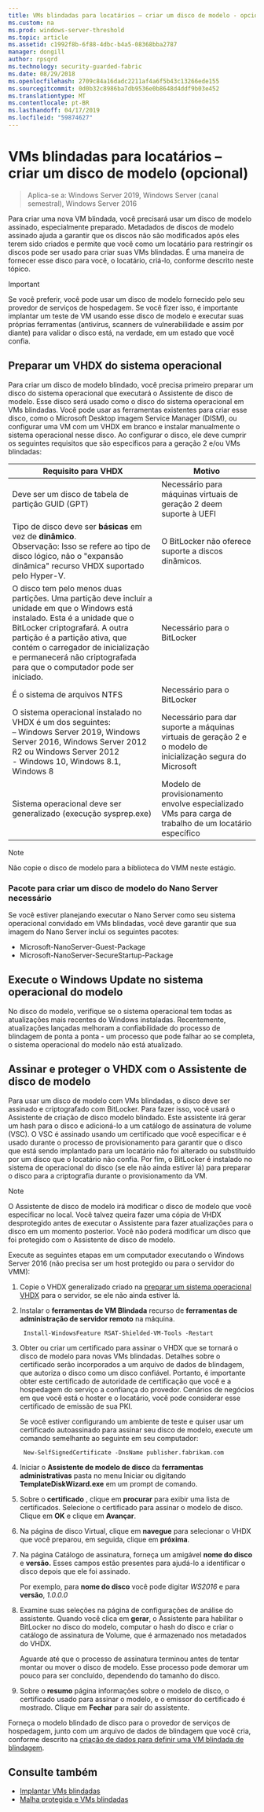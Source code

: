 ```yaml
---
title: VMs blindadas para locatários – criar um disco de modelo - opcional
ms.custom: na
ms.prod: windows-server-threshold
ms.topic: article
ms.assetid: c1992f8b-6f88-4dbc-b4a5-08368bba2787
manager: dongill
author: rpsqrd
ms.technology: security-guarded-fabric
ms.date: 08/29/2018
ms.openlocfilehash: 2709c84a16dadc2211af4a6f5b43c13266ede155
ms.sourcegitcommit: 0d0b32c8986ba7db9536e0b8648d4ddf9b03e452
ms.translationtype: MT
ms.contentlocale: pt-BR
ms.lasthandoff: 04/17/2019
ms.locfileid: "59874627"
---
```

# <a name="shielded-vms-for-tenants---creating-a-template-disk-optional"></a>VMs blindadas para locatários – criar um disco de modelo (opcional)

>Aplica-se a: Windows Server 2019, Windows Server (canal semestral), Windows Server 2016

Para criar uma nova VM blindada, você precisará usar um disco de modelo assinado, especialmente preparado. Metadados de discos de modelo assinado ajuda a garantir que os discos não são modificados após eles terem sido criados e permite que você como um locatário para restringir os discos pode ser usado para criar suas VMs blindadas. É uma maneira de fornecer esse disco para você, o locatário, criá-lo, conforme descrito neste tópico. 

> [!IMPORTANT]
> Se você preferir, você pode usar um disco de modelo fornecido pelo seu provedor de serviços de hospedagem. Se você fizer isso, é importante implantar um teste de VM usando esse disco de modelo e executar suas próprias ferramentas (antivírus, scanners de vulnerabilidade e assim por diante) para validar o disco está, na verdade, em um estado que você confia.

## <a name="prepare-an-operating-system-vhdx"></a>Preparar um VHDX do sistema operacional

Para criar um disco de modelo blindado, você precisa primeiro preparar um disco do sistema operacional que executará o Assistente de disco de modelo. Esse disco será usado como o disco do sistema operacional em VMs blindadas. Você pode usar as ferramentas existentes para criar esse disco, como o Microsoft Desktop imagem Service Manager (DISM), ou configurar uma VM com um VHDX em branco e instalar manualmente o sistema operacional nesse disco. Ao configurar o disco, ele deve cumprir os seguintes requisitos que são específicos para a geração 2 e/ou VMs blindadas: 

| Requisito para VHDX | Motivo |
|-----------|----|
|Deve ser um disco de tabela de partição GUID (GPT) | Necessário para máquinas virtuais de geração 2 deem suporte à UEFI|
|Tipo de disco deve ser **básicas** em vez de **dinâmico**. <br>Observação: Isso se refere ao tipo de disco lógico, não o "expansão dinâmica" recurso VHDX suportado pelo Hyper-V. | O BitLocker não oferece suporte a discos dinâmicos.|
|O disco tem pelo menos duas partições. Uma partição deve incluir a unidade em que o Windows está instalado. Esta é a unidade que o BitLocker criptografará. A outra partição é a partição ativa, que contém o carregador de inicialização e permanecerá não criptografada para que o computador pode ser iniciado.|Necessário para o BitLocker|
|É o sistema de arquivos NTFS | Necessário para o BitLocker|
|O sistema operacional instalado no VHDX é um dos seguintes:<br>– Windows Server 2019, Windows Server 2016, Windows Server 2012 R2 ou Windows Server 2012 <br>- Windows 10, Windows 8.1, Windows 8| Necessário para dar suporte a máquinas virtuais de geração 2 e o modelo de inicialização segura do Microsoft|
|Sistema operacional deve ser generalizado (execução sysprep.exe) | Modelo de provisionamento envolve especializado VMs para carga de trabalho de um locatário específico| 

> [!NOTE]
> Não copie o disco de modelo para a biblioteca do VMM neste estágio. 

### <a name="required-packages-to-create-a-nano-server-template-disk"></a>Pacote para criar um disco de modelo do Nano Server necessário

Se você estiver planejando executar o Nano Server como seu sistema operacional convidado em VMs blindadas, você deve garantir que sua imagem do Nano Server inclui os seguintes pacotes:

- Microsoft-NanoServer-Guest-Package
- Microsoft-NanoServer-SecureStartup-Package

## <a name="run-windows-update-on-the-template-operating-system"></a>Execute o Windows Update no sistema operacional do modelo

No disco do modelo, verifique se o sistema operacional tem todas as atualizações mais recentes do Windows instaladas. Recentemente, atualizações lançadas melhoram a confiabilidade do processo de blindagem de ponta a ponta - um processo que pode falhar ao se completa, o sistema operacional do modelo não está atualizado.

## <a name="sign-and-protect-the-vhdx-with-the-template-disk-wizard"></a>Assinar e proteger o VHDX com o Assistente de disco de modelo

Para usar um disco de modelo com VMs blindadas, o disco deve ser assinado e criptografado com BitLocker. Para fazer isso, você usará o Assistente de criação de disco modelo blindado. Este assistente irá gerar um hash para o disco e adicioná-lo a um catálogo de assinatura de volume (VSC). O VSC é assinado usando um certificado que você especificar e é usado durante o processo de provisionamento para garantir que o disco que está sendo implantado para um locatário não foi alterado ou substituído por um disco que o locatário não confia. Por fim, o BitLocker é instalado no sistema de operacional do disco (se ele não ainda estiver lá) para preparar o disco para a criptografia durante o provisionamento da VM.

> [!NOTE]
> O Assistente de disco de modelo irá modificar o disco de modelo que você especificar no local. Você talvez queira fazer uma cópia de VHDX desprotegido antes de executar o Assistente para fazer atualizações para o disco em um momento posterior. Você não poderá modificar um disco que foi protegido com o Assistente de disco de modelo.

Execute as seguintes etapas em um computador executando o Windows Server 2016 (não precisa ser um host protegido ou para o servidor do VMM):

1. Copie o VHDX generalizado criado na [preparar um sistema operacional VHDX](#prepare-an-operating-system-vhdx) para o servidor, se ele não ainda estiver lá.

2. Instalar o **ferramentas de VM Blindada** recurso de **ferramentas de administração de servidor remoto** na máquina.

        Install-WindowsFeature RSAT-Shielded-VM-Tools -Restart

3. Obter ou criar um certificado para assinar o VHDX que se tornará o disco de modelo para novas VMs blindadas. Detalhes sobre o certificado serão incorporados a um arquivo de dados de blindagem, que autoriza o disco como um disco confiável. Portanto, é importante obter este certificado de autoridade de certificação que você e a hospedagem do serviço a confiança do provedor. Cenários de negócios em que você está o hoster e o locatário, você pode considerar esse certificado de emissão de sua PKI.

    Se você estiver configurando um ambiente de teste e quiser usar um certificado autoassinado para assinar seu disco de modelo, execute um comando semelhante ao seguinte em seu computador:

        New-SelfSignedCertificate -DnsName publisher.fabrikam.com

4. Iniciar o **Assistente de modelo de disco** da **ferramentas administrativas** pasta no menu Iniciar ou digitando **TemplateDiskWizard.exe** em um prompt de comando.

5. Sobre o **certificado** , clique em **procurar** para exibir uma lista de certificados. Selecione o certificado para assinar o modelo de disco. Clique em **OK** e clique em **Avançar**.

6. Na página de disco Virtual, clique em **navegue** para selecionar o VHDX que você preparou, em seguida, clique em **próxima**.

7. Na página Catálogo de assinatura, forneça um amigável **nome do disco** e **versão.** Esses campos estão presentes para ajudá-lo a identificar o disco depois que ele foi assinado.

    Por exemplo, para **nome do disco** você pode digitar _WS2016_ e para **versão**, _1.0.0.0_

8. Examine suas seleções na página de configurações de análise do assistente. Quando você clica em **gerar**, o Assistente para habilitar o BitLocker no disco do modelo, computar o hash do disco e criar o catálogo de assinatura de Volume, que é armazenado nos metadados do VHDX.

    Aguarde até que o processo de assinatura terminou antes de tentar montar ou mover o disco de modelo. Esse processo pode demorar um pouco para ser concluído, dependendo do tamanho do disco. 

9. Sobre o **resumo** página informações sobre o modelo de disco, o certificado usado para assinar o modelo, e o emissor do certificado é mostrado. Clique em **Fechar** para sair do assistente.


Forneça o modelo blindado de disco para o provedor de serviços de hospedagem, junto com um arquivo de dados de blindagem que você cria, conforme descrito na [criação de dados para definir uma VM blindada de blindagem](guarded-fabric-tenant-creates-shielding-data.md).

## <a name="see-also"></a>Consulte também

- [Implantar VMs blindadas](guarded-fabric-configuration-scenarios-for-shielded-vms-overview.md)
- [Malha protegida e VMs blindadas](guarded-fabric-and-shielded-vms-top-node.md)
